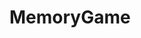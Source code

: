 # MemoryGame
<!DOCTYPE html>
<html lang="pt-br">
<head>
    <meta charset="UTF-8">
    <meta http-equiv="X-UA-Compatible" content="IE=edge">
    <meta name="viewport" content="width=device-width, initial-scale=1.0">
    <title>Eventos DOM </title>
    <style>
        
       div#area1 {
            font: normal 20pt Times; /* fonte e tamanho do texto*/
            background-color: rgb(75, 49, 98);  /*cor do fundo*/
            color: white; /*cor do texto, no caso da div*/
            width: 200px;  /*largura do fundo roxo*/
            height: 200px; /*altura do fundo roxo*/
            line-height: 200px; /* posição do texto na vertical*/
            text-align: center; /* posição do texto na horizontal*/
            position: relative;
            margin-bottom: 20px; /*dá margem*/
        }

        div#area2 {
            font: normal 20pt Times; /* fonte e tamanho do texto*/
            background-color: rgb(113, 96, 128);  /*cor do fundo*/
            color: white; /*cor do texto, no caso da div*/
            width: 200px;  /*largura do fundo roxo*/
            height: 200px; /*altura do fundo roxo*/
            line-height: 200px; /* posição do texto na vertical*/
            text-align: center; /* posição do texto na horizontal*/
            margin-bottom: 20px; /*dá margem*/
            
        }
        div#area3 {
            font: normal 20pt Times; /* fonte e tamanho do texto*/
            background-color:  rgb(75, 49, 98);  /*cor do fundo*/
            color: white; /*cor do texto, no caso da div*/
            width: 200px;  /*largura do fundo roxo*/
            height: 200px; /*altura do fundo roxo*/
            line-height: 200px; /* posição do texto na vertical*/
            text-align: center; /* posição do texto na horizontal*/
            margin-bottom: 20px;
        }
        div#area4 {
            font: normal 20pt Times; /* fonte e tamanho do texto*/
            background-color: rgb(113, 96, 128);  /*cor do fundo*/
            color: white; /*cor do texto, no caso da div*/
            width: 200px;  /*largura do fundo roxo*/
            height: 200px; /*altura do fundo roxo*/
            line-height: 200px; /* posição do texto na vertical*/
            text-align: center; /* posição do texto na horizontal*/
            margin-bottom: 20px;
        }
        div#area5 {
            font: normal 20pt Times; /* fonte e tamanho do texto*/
            background-color:  rgb(75, 49, 98);  /*cor do fundo*/
            color: white; /*cor do texto, no caso da div*/
            width: 200px;  /*largura do fundo roxo*/
            height: 200px; /*altura do fundo roxo*/
            line-height: 200px; /* posição do texto na vertical*/
            text-align: center; /* posição do texto na horizontal*/
            margin-bottom: 20px;
        }
        div#area6 {
            font: normal 20pt Times; /* fonte e tamanho do texto*/
            background-color: rgb(113, 96, 128);  /*cor do fundo*/
            color: white; /*cor do texto, no caso da div*/
            width: 200px;  /*largura do fundo roxo*/
            height: 200px; /*altura do fundo roxo*/
            line-height: 200px; /* posição do texto na vertical*/
            text-align: center; /* posição do texto na horizontal*/
            margin-bottom: 20px;
        }
        div#area7 {
            font: normal 20pt Times; /* fonte e tamanho do texto*/
            background-color:  rgb(75, 49, 98);  /*cor do fundo*/
            color: white; /*cor do texto, no caso da div*/
            width: 200px;  /*largura do fundo roxo*/
            height: 200px; /*altura do fundo roxo*/
            line-height: 200px; /* posição do texto na vertical*/
            text-align: center; /* posição do texto na horizontal*/
            margin-bottom: 20px;
        }
        div#area8 {
            font: normal 20pt Times; /* fonte e tamanho do texto*/
            background-color: rgb(113, 96, 128);  /*cor do fundo*/
            color: white; /*cor do texto, no caso da div*/
            width: 200px;  /*largura do fundo roxo*/
            height: 200px; /*altura do fundo roxo*/
            line-height: 200px; /* posição do texto na vertical*/
            text-align: center; /* posição do texto na horizontal*/
            margin-bottom: 20px;
        }
    </style>
  
</head>
<body>
    <div id="area1" onclick="clicar1()" onmouseenter="entrar1()"onmouseout="sair1()">
        1
    </div>

    <div id = "area2" onclick="clicar2()" onmouseenter="entrar2()" onmouseout="sair2()">
        2
    </div>

    <div id = "area3" onclick="clicar3()" onmouseenter="entrar3()" onmouseout="sair3()">
        3
    </div>
    <div id = "area4" onclick="clicar4()" onmouseenter="entrar4()" onmouseout="sair4()">
        4
    </div>
    <div id = "area5" onclick="clicar5()" onmouseenter="entrar5()" onmouseout="sair5()">
        5
    </div>
    <div id = "area6" onclick="clicar6()" onmouseenter="entrar6()" onmouseout="sair6()">
        6
    </div>
    <div id = "area7" onclick="clicar7()" onmouseenter="entrar7()" onmouseout="sair7()">
        7
    </div>
    <div id = "area8" onclick="clicar8()" onmouseenter="entrar8()" onmouseout="sair8()">
        8
    </div>
   
    

    <script> 
         var area1 = window.document.getElementById('area1')
        function clicar1() {
            area1.innerText = 'LEÃO'
         }
        function entrar1(){
            area1.style.background = "black"
        }
        function sair1(){
            area1.style.background = "rgb(75, 49, 98)"
            area1.innerText = '1'
        }
        
         var area2 = window.document.getElementById('area2')
        function clicar2() {
            area2.innerText = 'GIRAFA'
        }
        function entrar2(){
            area2.style.background = 'black'
        
        }
        function sair2(){
            area2.style.background =' rgb(113, 96, 128)'
            area2.innerText = '2'
        }
       
         var area3 = window.document.getElementById('area3')
        function clicar3() {
            area3.innerText = 'TUBARÃO'
        }
        function entrar3(){
            area3.style.background = 'black'
        
        }
        function sair3(){
            area3.style.background = 'rgb(75, 49, 98)'
            area3.innerText = '3'
        }
        
        var area4 = window.document.getElementById('area4')
        function clicar4() {
            area4.innerText = 'ELEFANTE'
        }
        function entrar4(){
            area4.style.background = 'black'
        
        }
        function sair4(){
            area4.style.background =' rgb(113, 96, 128)'
            area4.innerText = '4'
        }
        
        var area5 = window.document.getElementById('area5')
        function clicar5() {
            area5.innerText = 'TUBARÃO'
        }
        function entrar5(){
            area5.style.background = 'black'
        
        }
        function sair5(){
            area5.style.background ='rgb(75, 49, 98)'
            area5.innerText = '5'
        }
        
        var area6 = window.document.getElementById('area6')
        function clicar6() {
            area6.innerText = 'LEÃO'
        }
        function entrar6(){
            area6.style.background = 'black'
        
        }
        function sair6(){
            area6.style.background =' rgb(113, 96, 128)'
            area6.innerText = '6'
        }
        
        var area7 = window.document.getElementById('area7')
        function clicar7() {
            area7.innerText = 'ELEFANTE'
        }
        function entrar7(){
            area7.style.background = 'black'
        
        }
        function sair7(){
            area7.style.background ='rgb(75, 49, 98)'
            area7.innerText = '7'
        }
        
        var area8 = window.document.getElementById('area8')
        function clicar8() {
            area8.innerText = 'GIRAFA'
        }
        function entrar8(){
            area8.style.background = 'black'
        
        }
        function sair8(){
            area8.style.background =' rgb(113, 96, 128)'
            area8.innerText = '8'
        }
         </script>
   

    
</body>
</html>
